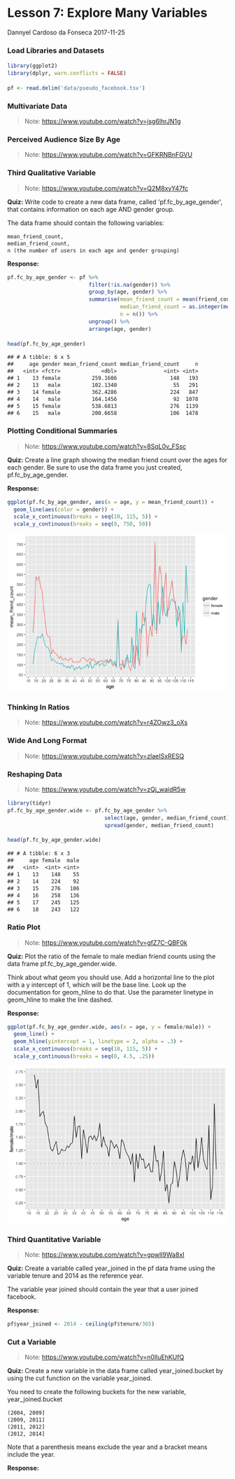 Lesson 7: Explore Many Variables
================
Dannyel Cardoso da Fonseca
2017-11-25

### Load Libraries and Datasets

``` r
library(ggplot2)
library(dplyr, warn.conflicts = FALSE)

pf <- read.delim('data/pseudo_facebook.tsv')
```

### Multivariate Data

> Note: <https://www.youtube.com/watch?v=jsg6lhrJN1g>

### Perceived Audience Size By Age

> Note: <https://www.youtube.com/watch?v=GFKRNBnFGVU>

### Third Qualitative Variable

> Note: <https://www.youtube.com/watch?v=Q2M8xyY47fc>

**Quiz:** Write code to create a new data frame, called 'pf.fc\_by\_age\_gender', that contains information on each age AND gender group.

The data frame should contain the following variables:

    mean_friend_count,
    median_friend_count,
    n (the number of users in each age and gender grouping)

**Response:**

``` r
pf.fc_by_age_gender <- pf %>% 
                          filter(!is.na(gender)) %>% 
                          group_by(age, gender) %>% 
                          summarise(mean_friend_count = mean(friend_count),
                                    median_friend_count = as.integer(median(friend_count)),
                                    n = n()) %>%                   
                          ungroup() %>% 
                          arrange(age, gender)

head(pf.fc_by_age_gender)
```

    ## # A tibble: 6 x 5
    ##     age gender mean_friend_count median_friend_count     n
    ##   <int> <fctr>             <dbl>               <int> <int>
    ## 1    13 female          259.1606                 148   193
    ## 2    13   male          102.1340                  55   291
    ## 3    14 female          362.4286                 224   847
    ## 4    14   male          164.1456                  92  1078
    ## 5    15 female          538.6813                 276  1139
    ## 6    15   male          200.6658                 106  1478

### Plotting Conditional Summaries

> Note: <https://www.youtube.com/watch?v=8SqL0v_FSsc>

**Quiz:** Create a line graph showing the median friend count over the ages for each gender. Be sure to use the data frame you just created, pf.fc\_by\_age\_gender.

**Response:**

``` r
ggplot(pf.fc_by_age_gender, aes(x = age, y = mean_friend_count)) +
  geom_line(aes(color = gender)) +
  scale_x_continuous(breaks = seq(10, 115, 5)) +
  scale_y_continuous(breaks = seq(0, 750, 50))
```

![](lesson_07_files/figure-markdown_github-ascii_identifiers/Plotting%20Conditional%20Summaries-1.png)

### Thinking In Ratios

> Note: <https://www.youtube.com/watch?v=r4ZOwz3_oXs>

### Wide And Long Format

> Note: <https://www.youtube.com/watch?v=zlaeISxRESQ>

### Reshaping Data

> Note: <https://www.youtube.com/watch?v=zQj_waidR5w>

``` r
library(tidyr)
pf.fc_by_age_gender.wide <- pf.fc_by_age_gender %>% 
                               select(age, gender, median_friend_count) %>% 
                               spread(gender, median_friend_count)

head(pf.fc_by_age_gender.wide)
```

    ## # A tibble: 6 x 3
    ##     age female  male
    ##   <int>  <int> <int>
    ## 1    13    148    55
    ## 2    14    224    92
    ## 3    15    276   106
    ## 4    16    258   136
    ## 5    17    245   125
    ## 6    18    243   122

### Ratio Plot

> Note: <https://www.youtube.com/watch?v=gfZ7C-QBF0k>

**Quiz:** Plot the ratio of the female to male median friend counts using the data frame pf.fc\_by\_age\_gender.wide.

Think about what geom you should use. Add a horizontal line to the plot with a y intercept of 1, which will be the base line. Look up the documentation for geom\_hline to do that. Use the parameter linetype in geom\_hline to make the line dashed.

**Response:**

``` r
ggplot(pf.fc_by_age_gender.wide, aes(x = age, y = female/male)) +
  geom_line() +
  geom_hline(yintercept = 1, linetype = 2, alpha = .3) +
  scale_x_continuous(breaks = seq(10, 115, 5)) +
  scale_y_continuous(breaks = seq(0, 4.5, .25))
```

![](lesson_07_files/figure-markdown_github-ascii_identifiers/Ratio%20Plot-1.png)

### Third Quantitative Variable

> Note: <https://www.youtube.com/watch?v=gpwlI9Wa8xI>

**Quiz:** Create a variable called year\_joined in the pf data frame using the variable tenure and 2014 as the reference year.

The variable year joined should contain the year that a user joined facebook.

**Response:**

``` r
pf$year_joined <- 2014 - ceiling(pf$tenure/365)
```

### Cut a Variable

> Note: <https://www.youtube.com/watch?v=n0lluEhKUfQ>

**Quiz:** Create a new variable in the data frame called year\_joined.bucket by using the cut function on the variable year\_joined.

You need to create the following buckets for the new variable, year\_joined.bucket

    (2004, 2009]
    (2009, 2011]
    (2011, 2012]
    (2012, 2014]

Note that a parenthesis means exclude the year and a bracket means include the year.

**Response:**
